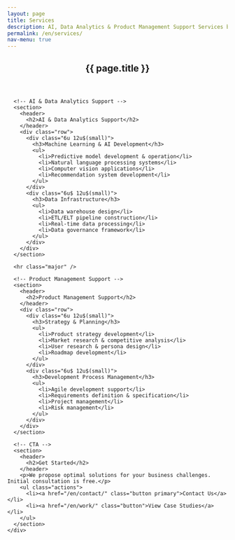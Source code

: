 ```yaml
---
layout: page
title: Services
description: AI, Data Analytics & Product Management Support Services by TECMAH
permalink: /en/services/
nav-menu: true
---
```


<div id="main" class="alt">
  <section id="one">
    <div class="inner">
      <header class="major">
        <h1>{{ page.title }}</h1>
      </header>

      <!-- AI & Data Analytics Support -->
      <section>
        <header>
          <h2>AI & Data Analytics Support</h2>
        </header>
        <div class="row">
          <div class="6u 12u$(small)">
            <h3>Machine Learning & AI Development</h3>
            <ul>
              <li>Predictive model development & operation</li>
              <li>Natural language processing systems</li>
              <li>Computer vision applications</li>
              <li>Recommendation system development</li>
            </ul>
          </div>
          <div class="6u$ 12u$(small)">
            <h3>Data Infrastructure</h3>
            <ul>
              <li>Data warehouse design</li>
              <li>ETL/ELT pipeline construction</li>
              <li>Real-time data processing</li>
              <li>Data governance framework</li>
            </ul>
          </div>
        </div>
      </section>

      <hr class="major" />

      <!-- Product Management Support -->
      <section>
        <header>
          <h2>Product Management Support</h2>
        </header>
        <div class="row">
          <div class="6u 12u$(small)">
            <h3>Strategy & Planning</h3>
            <ul>
              <li>Product strategy development</li>
              <li>Market research & competitive analysis</li>
              <li>User research & persona design</li>
              <li>Roadmap development</li>
            </ul>
          </div>
          <div class="6u$ 12u$(small)">
            <h3>Development Process Management</h3>
            <ul>
              <li>Agile development support</li>
              <li>Requirements definition & specification</li>
              <li>Project management</li>
              <li>Risk management</li>
            </ul>
          </div>
        </div>
      </section>

      <!-- CTA -->
      <section>
        <header>
          <h2>Get Started</h2>
        </header>
        <p>We propose optimal solutions for your business challenges. Initial consultation is free.</p>
        <ul class="actions">
          <li><a href="/en/contact/" class="button primary">Contact Us</a></li>
          <li><a href="/en/work/" class="button">View Case Studies</a></li>
        </ul>
      </section>
    </div>
  </section>
</div>